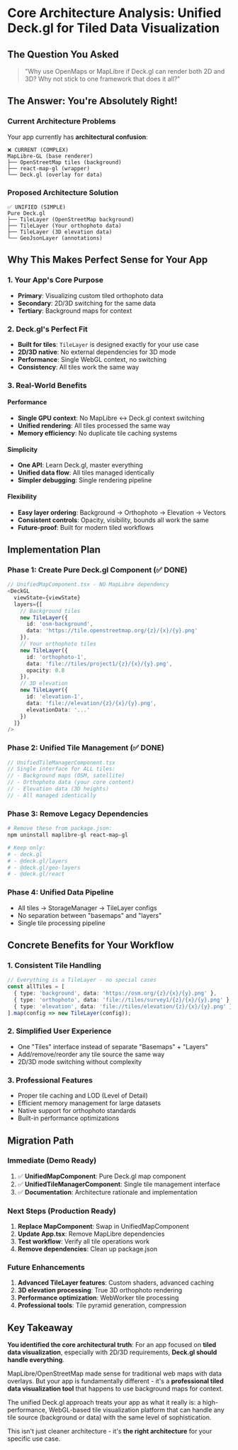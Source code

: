 # Core Architecture Analysis: Unified Deck.gl for Tiled Data Visualization

## The Question You Asked
> "Why use OpenMaps or MapLibre if Deck.gl can render both 2D and 3D? Why not stick to one framework that does it all?"

## The Answer: You're Absolutely Right!

### Current Architecture Problems
Your app currently has **architectural confusion**:

```
❌ CURRENT (COMPLEX)
MapLibre-GL (base renderer)
├── OpenStreetMap tiles (background)
├── react-map-gl (wrapper)
└── Deck.gl (overlay for data)
```

### Proposed Architecture Solution
```
✅ UNIFIED (SIMPLE)
Pure Deck.gl
├── TileLayer (OpenStreetMap background)
├── TileLayer (Your orthophoto data)
├── TileLayer (3D elevation data)
└── GeoJsonLayer (annotations)
```

## Why This Makes Perfect Sense for Your App

### 1. **Your App's Core Purpose**
- **Primary**: Visualizing custom tiled orthophoto data
- **Secondary**: 2D/3D switching for the same data
- **Tertiary**: Background maps for context

### 2. **Deck.gl's Perfect Fit**
- **Built for tiles**: `TileLayer` is designed exactly for your use case
- **2D/3D native**: No external dependencies for 3D mode
- **Performance**: Single WebGL context, no switching
- **Consistency**: All tiles work the same way

### 3. **Real-World Benefits**

#### Performance
- **Single GPU context**: No MapLibre ↔ Deck.gl context switching
- **Unified rendering**: All tiles processed the same way
- **Memory efficiency**: No duplicate tile caching systems

#### Simplicity
- **One API**: Learn Deck.gl, master everything
- **Unified data flow**: All tiles managed identically
- **Simpler debugging**: Single rendering pipeline

#### Flexibility
- **Easy layer ordering**: Background → Orthophoto → Elevation → Vectors
- **Consistent controls**: Opacity, visibility, bounds all work the same
- **Future-proof**: Built for modern tiled workflows

## Implementation Plan

### Phase 1: Create Pure Deck.gl Component (✅ DONE)
```typescript
// UnifiedMapComponent.tsx - NO MapLibre dependency
<DeckGL
  viewState={viewState}
  layers={[
    // Background tiles
    new TileLayer({
      id: 'osm-background',
      data: 'https://tile.openstreetmap.org/{z}/{x}/{y}.png'
    }),
    // Your orthophoto tiles
    new TileLayer({
      id: 'orthophoto-1',
      data: 'file://tiles/project1/{z}/{x}/{y}.png',
      opacity: 0.8
    }),
    // 3D elevation
    new TileLayer({
      id: 'elevation-1',
      data: 'file://elevation/{z}/{x}/{y}.png',
      elevationData: '...'
    })
  ]}
/>
```

### Phase 2: Unified Tile Management (✅ DONE)
```typescript
// UnifiedTileManagerComponent.tsx
// Single interface for ALL tiles:
// - Background maps (OSM, satellite)
// - Orthophoto data (your core content)
// - Elevation data (3D heights)
// - All managed identically
```

### Phase 3: Remove Legacy Dependencies
```bash
# Remove these from package.json:
npm uninstall maplibre-gl react-map-gl

# Keep only:
# - deck.gl
# - @deck.gl/layers
# - @deck.gl/geo-layers
# - @deck.gl/react
```

### Phase 4: Unified Data Pipeline
- All tiles → StorageManager → TileLayer configs
- No separation between "basemaps" and "layers"
- Single tile processing pipeline

## Concrete Benefits for Your Workflow

### 1. **Consistent Tile Handling**
```typescript
// Everything is a TileLayer - no special cases
const allTiles = [
  { type: 'background', data: 'https://osm.org/{z}/{x}/{y}.png' },
  { type: 'orthophoto', data: 'file://tiles/survey1/{z}/{x}/{y}.png' },
  { type: 'elevation', data: 'file://tiles/elevation/{z}/{x}/{y}.png' }
].map(config => new TileLayer(config));
```

### 2. **Simplified User Experience**
- One "Tiles" interface instead of separate "Basemaps" + "Layers"
- Add/remove/reorder any tile source the same way
- 2D/3D mode switching without complexity

### 3. **Professional Features**
- Proper tile caching and LOD (Level of Detail)
- Efficient memory management for large datasets
- Native support for orthophoto standards
- Built-in performance optimizations

## Migration Path

### Immediate (Demo Ready)
1. ✅ **UnifiedMapComponent**: Pure Deck.gl map component
2. ✅ **UnifiedTileManagerComponent**: Single tile management interface
3. ✅ **Documentation**: Architecture rationale and implementation

### Next Steps (Production Ready)
1. **Replace MapComponent**: Swap in UnifiedMapComponent
2. **Update App.tsx**: Remove MapLibre dependencies
3. **Test workflow**: Verify all tile operations work
4. **Remove dependencies**: Clean up package.json

### Future Enhancements
1. **Advanced TileLayer features**: Custom shaders, advanced caching
2. **3D elevation processing**: True 3D orthophoto rendering
3. **Performance optimization**: WebWorker tile processing
4. **Professional tools**: Tile pyramid generation, compression

## Key Takeaway

**You identified the core architectural truth**: For an app focused on **tiled data visualization**, especially with 2D/3D requirements, **Deck.gl should handle everything**.

MapLibre/OpenStreetMap made sense for traditional web maps with data overlays. But your app is fundamentally different - it's a **professional tiled data visualization tool** that happens to use background maps for context.

The unified Deck.gl approach treats your app as what it really is: a high-performance, WebGL-based tile visualization platform that can handle any tile source (background or data) with the same level of sophistication.

This isn't just cleaner architecture - it's **the right architecture** for your specific use case.
